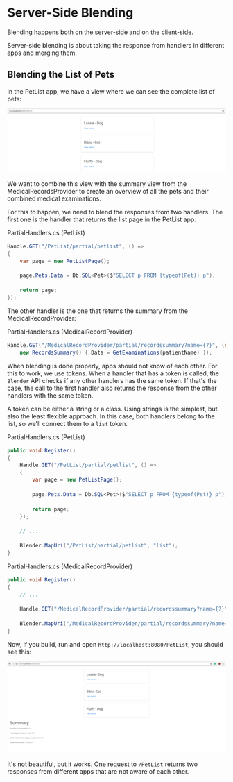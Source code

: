 # Server-Side Blending

Blending happens both on the server-side and on the client-side.

Server-side blending is about taking the response from handlers in different apps and merging them. 

## Blending the List of Pets

In the PetList app, we have a view where we can see the complete list of pets:

![Pet List View](/assets/PetListImage.PNG)

We want to combine this view with the summary view from the MedicalRecordsProvider to create an overview of all the pets and their combined medical examinations.

For this to happen, we need to blend the responses from two handlers. The first one is the handler that returns the list page in the PetList app:

<div class="code-name">PartialHandlers.cs (PetList)</div>

```cs
Handle.GET("/PetList/partial/petlist", () =>
{
    var page = new PetListPage();

    page.Pets.Data = Db.SQL<Pet>($"SELECT p FROM {typeof(Pet)} p");

    return page;
});
```

The other handler is the one that returns the summary from the MedicalRecordProvider:

<div class="code-name">PartialHandlers.cs (MedicalRecordProvider)</div>

```cs
Handle.GET("/MedicalRecordProvider/partial/recordssummary?name={?}", (string patientName) => 
    new RecordsSummary() { Data = GetExaminations(patientName) });
```

When blending is done properly, apps should not know of each other. For this to work, we use tokens. When a handler that has a token is called, the `Blender` API checks if any other handlers has the same token. If that's the case, the call to the first handler also returns the response from the other handlers with the same token.

A token can be either a string or a class. Using strings is the simplest, but also the least flexible approach. In this case, both handlers belong to the list, so we'll connect them to a `list` token.

<div class="code-name">PartialHandlers.cs (PetList)</div> 

```cs
public void Register()
{
    Handle.GET("/PetList/partial/petlist", () =>
    {
        var page = new PetListPage();

        page.Pets.Data = Db.SQL<Pet>($"SELECT p FROM {typeof(Pet)} p");

        return page;
    });

    // ...

    Blender.MapUri("/PetList/partial/petlist", "list");
}
```

<div class="code-name">PartialHandlers.cs (MedicalRecordProvider)</div>

```cs
public void Register()
{
    // ...

    Handle.GET("/MedicalRecordProvider/partial/recordssummary?name={?}", (string patientName) => new RecordsSummary() { Data = GetExaminations(patientName) });

    Blender.MapUri("/MedicalRecordProvider/partial/recordssummary?name=", "list");
}
```

Now, if you build, run and open `http://localhost:8080/PetList`, you should see this:

![Blended list](/assets/BlendedSummaryList.PNG)

It's not beautiful, but it works. One request to `/PetList` returns two responses from different apps that are not aware of each other.